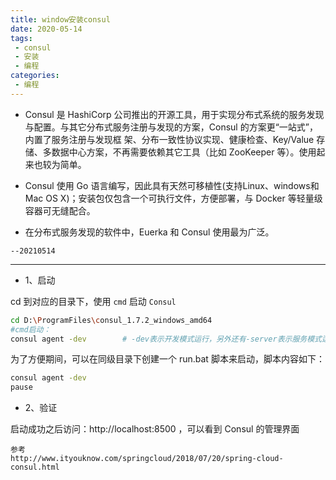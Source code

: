 ```yaml
---
title: window安装consul
date: 2020-05-14
tags:
 - consul
 - 安装
 - 编程
categories:
 - 编程
---
```



- Consul 是 HashiCorp 公司推出的开源工具，用于实现分布式系统的服务发现与配置。与其它分布式服务注册与发现的方案，Consul 的方案更“一站式”，内置了服务注册与发现框 架、分布一致性协议实现、健康检查、Key/Value 存储、多数据中心方案，不再需要依赖其它工具（比如 ZooKeeper 等）。使用起来也较为简单。

- Consul 使用 Go 语言编写，因此具有天然可移植性(支持Linux、windows和Mac OS X)；安装包仅包含一个可执行文件，方便部署，与 Docker 等轻量级容器可无缝配合。

- 在分布式服务发现的软件中，Euerka 和 Consul 使用最为广泛。


`--20210514`

---

- 1、启动

cd 到对应的目录下，使用 `cmd` 启动 `Consul`

```sh
cd D:\ProgramFiles\consul_1.7.2_windows_amd64
#cmd启动：
consul agent -dev        # -dev表示开发模式运行，另外还有-server表示服务模式运行
```

为了方便期间，可以在同级目录下创建一个 run.bat 脚本来启动，脚本内容如下：

```sh
consul agent -dev
pause
```

- 2、验证

启动成功之后访问：http://localhost:8500 ，可以看到 Consul 的管理界面


```
参考 
http://www.ityouknow.com/springcloud/2018/07/20/spring-cloud-consul.html

```

